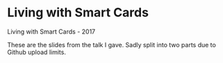 # Living with Smart Cards
Living with Smart Cards - 2017

These are the slides from the talk I gave. Sadly split into two parts due to Github upload limits.